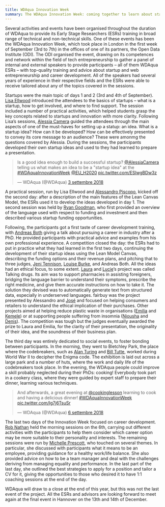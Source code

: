 ```yaml
---
title: WDAqua Innovation Week
summary: The WDAqua Innovation Week: coming together to learn about startups, career development, and cooking!
---
```


Several activities and events have been organised throughout the duration of WDAqua to provide its Early Stage Researchers (ESRs) training in broad range of technical and non-technical skills. One of these events has been the WDAqua Innovation Week, which took place in London in the first week of September (3rd to 7th) in the offices of one of its partners, the Open Data Institute (ODI). 
The ODI organised the event, drawing on its competences and network within the field of tech entrepreneurship to gather a panel of internal and external speakers to provide participants – all of them WDAqua ESRs – with top-quality training and advice about startup and web entrepreneurship and career development. 
All of the speakers had several years of experience in their respective fields and the ESRs were able to receive tailored about any of the topics covered in the sessions.

Startups were the main topic of days 1 and 2 (3rd and 4th of September). [Lisa Ellwood](https://www.linkedin.com/in/lisa-ellwood-05808715/?originalSubdomain=uk) introduced the attendees to the basics of startups – what is a startup, how to get involved, and where to find support. The session included a number of practical activities, which helped students grasp the key concepts related to startups and innovation with more clarity.
Following Lisa’s sessions, [Alessia Camera](https://theodi.org/person/alessia-camera/) guided the attendees through the main aspects of one of the must-haves for setting up a statup: an idea. What is a startup idea? How can it be developed? How can be effectively presented to convey its core message to an audience? These were amonmg the questions covered by Alessia. 
During the sessions, the participants developed their own startup ideas and used to they had learned to prepare a presentation.

<blockquote class="twitter-tweet tw-align-center" data-lang="it"><p lang="en" dir="ltr">Is a good idea enough to build a successful startup? <a href="https://twitter.com/AlessiaCamera?ref_src=twsrc%5Etfw">@AlessiaCamera</a> telling us what makes an idea to be a &quot;startup idea&quot; at the <a href="https://twitter.com/hashtag/WDAquaInnovationWeek?src=hash&amp;ref_src=twsrc%5Etfw">#WDAquaInnovationWeek</a> <a href="https://twitter.com/EU_H2020?ref_src=twsrc%5Etfw">@EU_H2020</a> <a href="https://t.co/ESIwgBDw3z">pic.twitter.com/ESIwgBDw3z</a></p>&mdash; WDAqua (@WDAqua) <a href="https://twitter.com/WDAqua/status/1036609379217428480?ref_src=twsrc%5Etfw">3 settembre 2018</a></blockquote>
<script async src="https://platform.twitter.com/widgets.js" charset="utf-8"></script>

A practical session, run by Lisa Ellwood and [Alessandro Piscopo](https://theodi.org/person/alessandro-piscopo/), kicked off the second day: after a description of the main features of the Lean Canvas Model, the ESRs used it to develop the ideas developed in day 1. The second session was held by [Ryan Goodman](https://theodi.org/person/ryan-goodman/), who first provided an overview of the language used with respect to funding and investment and then described various startup funding opportunities.

Following, the participants got a first taste of career development training, with [Andreas Both](http://wdaqua.eu/supervisors/andreas-both/) giving a talk about pursuing a career in industry after a PhD. He provided participants with practical advice and examples from his own professional experience. 
A competition closed the day: the ESRs had to put in practice what they had learned in the first two days, continuing the development of their startup ideas using the Lean Model Canvas, describing the funding options and their revenue plans, and pitching that to three judges, [Jeni Tennison](https://theodi.org/person/jeni-tennison/), [Louise Burke](https://theodi.org/person/louise-burke/), and Andreas Both.
All the ideas had an ethical focus, to some extent. [Laura](http://wdaqua.eu/students/laura-koesten/) and [Lucie](http://wdaqua.eu/students/lucie-aim%C3%A9e-kaffee/)’s project was called Talking drugs. Its aim was to support pharmacies in assisting foreigners, bridging the language barrier to understand their symptoms, prescribe the right medicine, and give them accurate instructions on how to take it. The solution they devised was to automatically generate text from structured data, especially in underserved languages.
fairbuy was the project presented by Alessandro and [José](http://wdaqua.eu/students/jos%C3%A9-m-gim%C3%A9nez-garc%C3%ADa/) and focused on helping consumers and retailers to understand the ethical implication of their purchases. Other projects aimed at helping reduce plastic waste in organisations ([Emilia](http://wdaqua.eu/students/emilia-kacprzak/) and [Kemele](http://wdaqua.eu/students/kemele-m-endris/)) or at supporting people suffering from insomnia ([Niousha](http://wdaqua.eu/students/niousha-hormozi/) and [Denis](http://wdaqua.eu/students/denis-lukovnikov/)). The competition was tough but the judges eventually awarded the prize to Laura and Emilia, for the clarity of their presentation, the originality of their idea, and the soundness of their business plan.

The third day was entirely dedicated to social events, to foster bonding between participants. In the morning, they went to Bletchley Park, the place where the codebreakers, such as [Alan Turing](https://en.wikipedia.org/wiki/Alan_Turing) and [Bill Tutte](https://en.wikipedia.org/wiki/W._T._Tutte), worked during World War II to decipher the Enigma code. The exhibition is laid out across a large park and a number of huts, where the work and daily life of the codebreakers took place. 
In the evening, the WDAqua people could improve a skill probably neglected during their PhDs: cooking! Everybody took part in a cookery class, where they were guided by expert staff to prepare their dinner, learning various techniques.

<blockquote class="twitter-tweet tw-align-center" data-lang="it"><p lang="en" dir="ltr">And afterwards, a great evening at <a href="https://twitter.com/cookinglesson?ref_src=twsrc%5Etfw">@cookinglesson</a> learning to cook and having a delicious dinner! <a href="https://twitter.com/hashtag/WDAquaInnovationWeek?src=hash&amp;ref_src=twsrc%5Etfw">#WDAquaInnovationWeek</a> <a href="https://t.co/Ig7j6TsuSr">pic.twitter.com/Ig7j6TsuSr</a></p>&mdash; WDAqua (@WDAqua) <a href="https://twitter.com/WDAqua/status/1037739398421467139?ref_src=twsrc%5Etfw">6 settembre 2018</a></blockquote>
<script async src="https://platform.twitter.com/widgets.js" charset="utf-8"></script>

The last two days of the Innovation Week focused on career development. [Rob Nathan](http://www.career-counselling-services.co.uk/people/robert-nathan-managing-director/) held the morning sessions on the 6th, carrying out different activities with the participants to help them consider which career option may be more suitable to their personality and interests.
The remaining sessions were run by [Michelle Prescott](https://www.linkedin.com/in/michelle-prescott-fcipd-862b728/), who touched on several themes. In particular, she discussed with participants what it means to be an employee, providing guidance for a healthy work/life balance. She also provided advice on how to be a team manager and deal with the challenges deriving from managing equality and performance. In the last part of the last day, she outlined the best strategies to apply for a position and tailor a CV for it, giving the opportunities to those who desired it to have 1:1 coaching sessions at the end of the day.

WDAqua will draw to a close at the end of this year, but this was not the last event of the project. All the ESRs and advisors are looking forward to meet again at the final event in Hannover on the 13th and 14th of December.


